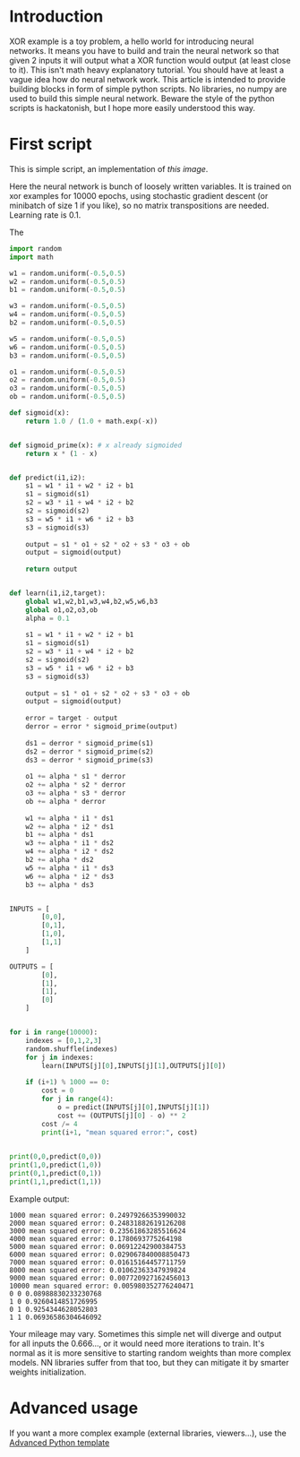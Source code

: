 # Introduction

XOR example is a toy problem, a hello world for introducing neural networks. It means you have to build and train the neural network so that given 2 inputs it will output what a XOR function would output (at least close to it). This isn't math heavy explanatory tutorial. You should have at least a vague idea how do neural network work. This article is intended to provide building blocks in form of simple python scripts. No libraries, no numpy are used to build this simple neural network. Beware the style of the python scripts is hackatonish, but I hope more easily understood this way.

# First script

This is simple script, an implementation of *this image*. 

Here the neural network is bunch of loosely written variables. It is trained on xor examples for 10000 epochs, using stochastic gradient descent (or minibatch of size 1 if you like), so no matrix transpositions are needed. Learning rate is 0.1.

The 
```python runnable
import random
import math

w1 = random.uniform(-0.5,0.5)
w2 = random.uniform(-0.5,0.5)
b1 = random.uniform(-0.5,0.5)

w3 = random.uniform(-0.5,0.5)
w4 = random.uniform(-0.5,0.5)
b2 = random.uniform(-0.5,0.5)

w5 = random.uniform(-0.5,0.5)
w6 = random.uniform(-0.5,0.5)
b3 = random.uniform(-0.5,0.5)

o1 = random.uniform(-0.5,0.5)
o2 = random.uniform(-0.5,0.5)
o3 = random.uniform(-0.5,0.5)
ob = random.uniform(-0.5,0.5)

def sigmoid(x):
    return 1.0 / (1.0 + math.exp(-x))


def sigmoid_prime(x): # x already sigmoided
    return x * (1 - x)


def predict(i1,i2):    
    s1 = w1 * i1 + w2 * i2 + b1
    s1 = sigmoid(s1)
    s2 = w3 * i1 + w4 * i2 + b2
    s2 = sigmoid(s2)
    s3 = w5 * i1 + w6 * i2 + b3
    s3 = sigmoid(s3)
    
    output = s1 * o1 + s2 * o2 + s3 * o3 + ob
    output = sigmoid(output)
    
    return output


def learn(i1,i2,target):
    global w1,w2,b1,w3,w4,b2,w5,w6,b3
    global o1,o2,o3,ob
    alpha = 0.1
    
    s1 = w1 * i1 + w2 * i2 + b1
    s1 = sigmoid(s1)
    s2 = w3 * i1 + w4 * i2 + b2
    s2 = sigmoid(s2)
    s3 = w5 * i1 + w6 * i2 + b3
    s3 = sigmoid(s3)
    
    output = s1 * o1 + s2 * o2 + s3 * o3 + ob
    output = sigmoid(output)
    
    error = target - output
    derror = error * sigmoid_prime(output)
    
    ds1 = derror * sigmoid_prime(s1)
    ds2 = derror * sigmoid_prime(s2)
    ds3 = derror * sigmoid_prime(s3)
    
    o1 += alpha * s1 * derror
    o2 += alpha * s2 * derror
    o3 += alpha * s3 * derror
    ob += alpha * derror
    
    w1 += alpha * i1 * ds1
    w2 += alpha * i2 * ds1
    b1 += alpha * ds1
    w3 += alpha * i1 * ds2
    w4 += alpha * i2 * ds2
    b2 += alpha * ds2
    w5 += alpha * i1 * ds3
    w6 += alpha * i2 * ds3
    b3 += alpha * ds3   


INPUTS = [
        [0,0],
        [0,1],
        [1,0],
        [1,1]
    ]

OUTPUTS = [
        [0],
        [1],
        [1],
        [0]
    ]


for i in range(10000):
    indexes = [0,1,2,3]
    random.shuffle(indexes)
    for j in indexes:
        learn(INPUTS[j][0],INPUTS[j][1],OUTPUTS[j][0])
    
    if (i+1) % 1000 == 0:
        cost = 0
        for j in range(4):
            o = predict(INPUTS[j][0],INPUTS[j][1])
            cost += (OUTPUTS[j][0] - o) ** 2
        cost /= 4
        print(i+1, "mean squared error:", cost)       
        

print(0,0,predict(0,0))
print(1,0,predict(1,0))
print(0,1,predict(0,1))
print(1,1,predict(1,1))
```

Example output:

```
1000 mean squared error: 0.24979266353990032
2000 mean squared error: 0.24831882619126208
3000 mean squared error: 0.23561863285516624
4000 mean squared error: 0.1780693775264198
5000 mean squared error: 0.06912242900384753
6000 mean squared error: 0.029067840008850473
7000 mean squared error: 0.01615164457711759
8000 mean squared error: 0.01062363347939824
9000 mean squared error: 0.007720927162456013
10000 mean squared error: 0.005980352776240471
0 0 0.08988830233230768
1 0 0.9260414851726995
0 1 0.9254344628052803
1 1 0.06936586304646092
```

Your mileage may vary. Sometimes this simple net will diverge and output for all inputs the 0.666..., or it would need more iterations to train. It's normal as it is more sensitive to starting random weights than more complex models. NN libraries suffer from that too, but they can mitigate it by smarter weights initialization.


# Advanced usage

If you want a more complex example (external libraries, viewers...), use the [Advanced Python template](https://tech.io/select-repo/429)
